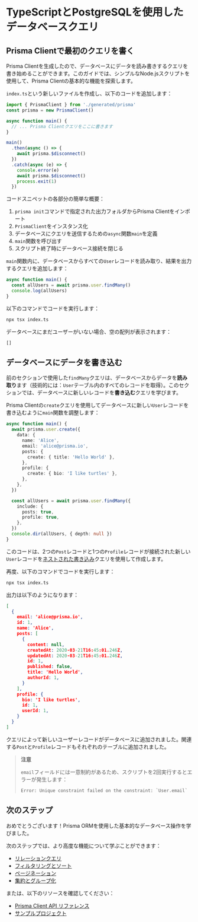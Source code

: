 # TypeScriptとPostgreSQLを使用したデータベースクエリ

## Prisma Clientで最初のクエリを書く

Prisma Clientを生成したので、データベースにデータを読み書きするクエリを書き始めることができます。このガイドでは、シンプルなNode.jsスクリプトを使用して、Prisma Clientの基本的な機能を探索します。

`index.ts`という新しいファイルを作成し、以下のコードを追加します：

```typescript
import { PrismaClient } from './generated/prisma'
const prisma = new PrismaClient()

async function main() {
  // ... Prisma Clientクエリをここに書きます
}

main()
  .then(async () => {
    await prisma.$disconnect()
  })
  .catch(async (e) => {
    console.error(e)
    await prisma.$disconnect()
    process.exit(1)
  })
```

コードスニペットの各部分の簡単な概要：

1. `prisma init`コマンドで指定された出力フォルダからPrisma Clientをインポート
2. `PrismaClient`をインスタンス化
3. データベースにクエリを送信するための`async`関数`main`を定義
4. `main`関数を呼び出す
5. スクリプト終了時にデータベース接続を閉じる

`main`関数内に、データベースからすべての`User`レコードを読み取り、結果を出力するクエリを追加します：

```typescript
async function main() {
  const allUsers = await prisma.user.findMany()
  console.log(allUsers)
}
```

以下のコマンドでコードを実行します：

```bash
npx tsx index.ts
```

データベースにまだユーザーがいない場合、空の配列が表示されます：

```
[]
```

## データベースにデータを書き込む

前のセクションで使用した`findMany`クエリは、データベースからデータを**読み取り**ます（技術的には：`User`テーブル内のすべてのレコードを取得）。このセクションでは、データベースに新しいレコードを**書き込む**クエリを学びます。

Prisma Clientの`create`クエリを使用してデータベースに新しい`User`レコードを書き込むように`main`関数を調整します：

```typescript
async function main() {
  await prisma.user.create({
    data: {
      name: 'Alice',
      email: 'alice@prisma.io',
      posts: {
        create: { title: 'Hello World' },
      },
      profile: {
        create: { bio: 'I like turtles' },
      },
    },
  })

  const allUsers = await prisma.user.findMany({
    include: {
      posts: true,
      profile: true,
    },
  })
  console.dir(allUsers, { depth: null })
}
```

このコードは、2つの`Post`レコードと1つの`Profile`レコードが接続された新しい`User`レコードを[ネストされた書き込み](/docs/orm/prisma-client/queries/relation-queries#nested-writes)クエリを使用して作成します。

再度、以下のコマンドでコードを実行します：

```bash
npx tsx index.ts
```

出力は以下のようになります：

```json
[
  {
    email: 'alice@prisma.io',
    id: 1,
    name: 'Alice',
    posts: [
      {
        content: null,
        createdAt: 2020-03-21T16:45:01.246Z,
        updatedAt: 2020-03-21T16:45:01.246Z,
        id: 1,
        published: false,
        title: 'Hello World',
        authorId: 1,
      }
    ],
    profile: {
      bio: 'I like turtles',
      id: 1,
      userId: 1,
    }
  }
]
```

クエリによって新しいユーザーレコードがデータベースに追加されました。関連する`Post`と`Profile`レコードもそれぞれのテーブルに追加されました。

> **注意**
>
> `email`フィールドには一意制約があるため、スクリプトを2回実行するとエラーが発生します：
>
> ```
> Error: Unique constraint failed on the constraint: `User.email`
> ```

## 次のステップ

おめでとうございます！Prisma ORMを使用した基本的なデータベース操作を学びました。

次のステップでは、より高度な機能について学ぶことができます：

- [リレーションクエリ](/docs/orm/prisma-client/queries/relation-queries)
- [フィルタリングとソート](/docs/orm/prisma-client/queries/filtering-and-sorting)
- [ページネーション](/docs/orm/prisma-client/queries/pagination)
- [集約とグループ化](/docs/orm/prisma-client/queries/aggregation-grouping-summarizing)

または、以下のリソースを確認してください：

- [Prisma Client API リファレンス](/docs/orm/reference/prisma-client-reference)
- [サンプルプロジェクト](https://github.com/prisma/prisma-examples/)
